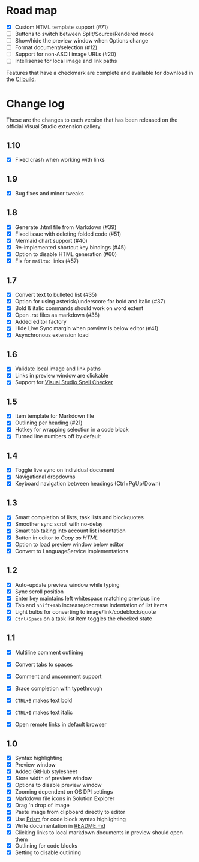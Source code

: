 # Road map

- [x] Custom HTML template support (#71)
- [ ] Buttons to switch between Split/Source/Rendered mode
- [ ] Show/hide the preview window when Options change
- [ ] Format document/selection (#12)
- [ ] Support for non-ASCII image URLs (#20)
- [ ] Intellisense for local image and link paths

Features that have a checkmark are complete and available for
download in the
[CI build](http://vsixgallery.com/extension/9ca64947-e9ca-4543-bfb8-6cce9be19fd6/).

# Change log

These are the changes to each version that has been released
on the official Visual Studio extension gallery.

## 1.10

- [x] Fixed crash when working with links

## 1.9

- [x] Bug fixes and minor tweaks

## 1.8

- [x] Generate .html file from Markdown (#39)
- [x] Fixed issue with deleting folded code (#51)
- [x] Mermaid chart support (#40)
- [x] Re-implemented shortcut key bindings (#45)
- [x] Option to disable HTML generation (#60)
- [x] Fix for `mailto:` links (#57)

## 1.7

- [x] Convert text to bulleted list (#35)
- [x] Option for using asterisk/underscore for bold and italic (#37)
- [x] Bold & italic commands should work on word extent
- [x] Open .rst files as markdown (#38)
- [x] Added editor factory
- [x] Hide Live Sync margin when preview is below editor (#41)
- [x] Asynchronous extension load

## 1.6


- [x] Validate local image and link paths
- [x] Links in preview window are clickable
- [x] Support for [Visual Studio Spell Checker](https://visualstudiogallery.msdn.microsoft.com/a23de100-31a1-405c-b4b7-d6be40c3dfff)

## 1.5

- [x] Item template for Markdown file
- [x] Outlining per heading (#21)
- [x] Hotkey for wrapping selection in a code block
- [x] Turned line numbers off by default

## 1.4

- [x] Toggle live sync on individual document
- [x] Navigational dropdowns
- [x] Keyboard navigation between headings (Ctrl+PgUp/Down)

## 1.3

- [x] Smart completion of lists, task lists and blockquotes
- [x] Smoother sync scroll with no-delay
- [x] Smart tab taking into account list indentation
- [x] Button in editor to _Copy as HTML_
- [x] Option to load preview window below editor
- [x] Convert to LanguageService implementations

## 1.2

- [x] Auto-update preview window while typing
- [x] Sync scroll position
- [x] Enter key maintains left whitespace matching previous line
- [x] Tab and `Shift+Tab` increase/decrease indentation of list items
- [x] Light bulbs for converting to image/link/codeblock/quote
- [x] `Ctrl+Space` on a task list item toggles the checked state

## 1.1

- [x] Multiline comment outlining
- [x] Convert tabs to spaces
- [x] Comment and uncomment support
- [x] Brace completion with typethrough
- [x] `CTRL+B` makes text bold
- [x] `CTRL+I` makes text italic
- [x] Open remote links in default browser


## 1.0

- [x] Syntax highlighting
- [x] Preview window
- [x] Added GitHub stylesheet
- [x] Store width of preview window
- [x] Options to disable preview window
- [x] Zooming dependent on OS DPI settings
- [x] Markdown file icons in Solution Explorer
- [x] Drag 'n drop of image
- [x] Paste image from clipboard directly to editor
- [x] Use [Prism](http://prismjs.com/) for code block syntax highlighting
- [x] Write documentation in [README.md](README.md)
- [x] Clicking links to local markdown documents in preview should open them
- [x] Outlining for code blocks
- [x] Setting to disable outlining